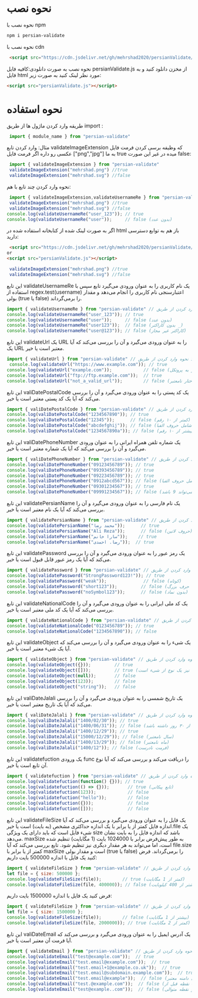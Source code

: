 # نحوه نصب 
نحوه نصب با npm

```bash
npm i persian-validate
```
نحوه نصب با cdn
```html
 <script src="https://cdn.jsdelivr.net/gh/mehrshad2020/persianValidate/persianValidate.js"></script>
```
نحوه نصب به صورت دانلودی:کافیه فایل persianValidate.js از مخزن دانلود کنید و به فایل html مورد نظر لینک کنید به صورت زیر:
```html
<script src="persianValidate.js"></script>
```
# نحوه استفاده
طریقه وارد کردن ماژول ها از طریق import :
```javascript
 import { module_name } from "persian-validate"
```
مثال: وارد کردن تابع validateImageExtension که وظیفه برسی کردن فرمت فایل عکسی رو داره اگر فرمت فایل ["png","jpg"] به ما true  میده در غیر این صورت false:
```javascript
 import { validateImageExtension } from "persian-validate"
 validateImageExtension("mehrshad.png") //true
 validateImageExtension("mehrshad.svg") //false
```
نحوه وارد کردن چند تابع با هم:
```javascript
 import { validateImageExtension,validateUsernameRe } from "persian-validate"
 validateImageExtension("mehrshad.png") //true
 validateImageExtension("mehrshad.svg") //false
console.log(validateUsernameRe("user_123")); // true
console.log(validateUsernameRe("user"));     // false (بدون عدد)
```

اگر به صورت لینک شده از کتابخانه استفاده شده در html باز هم به توابع دسترسی دارید:
```html
 <script src="https://cdn.jsdelivr.net/gh/mehrshad2020/persianValidate/persianValidate.js"></script>
or
<script src="persianValidate.js"></script>
```
```javascript
 validateImageExtension("mehrshad.png") //true
 validateImageExtension("mehrshad.svg") //false
```
این تابع validateUsernameRe یک نام کاربری را به عنوان ورودی می‌گیرد تابع سپس با استفاده از regex.test(username) اعتبارسنجی نام کاربری را انجام می‌دهد و مقدار بولی (true یا false) را برمی‌گرداند.
```javascript
import { validateUsernameRe } from "persian-validate" // نحوه وارد کردن از طریق import
console.log(validateUsernameRe("user_123")); // true
console.log(validateUsernameRe("user"));     // false (بدون عدد)
console.log(validateUsernameRe("user123"));  // false (بدون کاراکتر _)
console.log(validateUsernameRe("user@123")); // false (کاراکتر غیر مجاز)
```
این تابع validateUrl یک URL را به عنوان ورودی می‌گیرد و آن را بررسی می‌کند که آیا یک URL معتبر است یا خیر.
```javascript
import { validateUrl } from "persian-validate" // نحوه وارد کردن از طریق import
 console.log(validateUrl("https://www.example.com")); // true
console.log(validateUrl("example.com"));            // false (نیاز به پروتکل)
console.log(validateUrl("ftp://ftp.example.com"));  // true
console.log(validateUrl("not_a_valid_url"));        // false (ساختار نامعتبر)
```
این تابع valiDatePostalCode یک کد پستی را به عنوان ورودی می‌گیرد و آن را بررسی می‌کند که آیا یک کد پستی معتبر است یا خیر.
```javascript
import { valiDatePostalCode } from "persian-validate" // نحوه وارد کردن از طریق import
console.log(valiDatePostalCode("1234567890")); // true
console.log(valiDatePostalCode("12345"));      // false (کمتر از ۱۰ رقم)
console.log(valiDatePostalCode("abcdefghij")); // false (شامل حروف الفبا)
console.log(valiDatePostalCode("1234567890a")); // false (بیشتر از ۱۰ رقم)
```
این تابع valiDatePhoneNumber یک شماره تلفن همراه ایرانی را به عنوان ورودی می‌گیرد و آن را بررسی می‌کند که آیا یک شماره معتبر است یا خیر.
```javascript
import { valiDatePhoneNumber } from "persian-validate" // نحوه وارد کردن از طریق import
console.log(valiDatePhoneNumber("09123456789")); // true
console.log(valiDatePhoneNumber("09393456789")); // true
console.log(valiDatePhoneNumber("09223456789")); // true
console.log(valiDatePhoneNumber("0912abcd567")); // false (شامل حروف الفبا)
console.log(valiDatePhoneNumber("09301234567")); // true
console.log(valiDatePhoneNumber("09991234567")); // false (شماره دوم 9 نمی‌تواند 9 باشد)
```
این تابع validatePersianName یک نام فارسی را به عنوان ورودی می‌گیرد و آن را بررسی می‌کند که آیا یک نام معتبر است یا خیر.

```javascript
import { validatePersianName } from "persian-validate" // نحوه وارد کردن از طریق import
console.log(validatePersianName("محمد رضا"));      // true
console.log(validatePersianName("Ali Reza"));      // false (حروف لاتین)
console.log(validatePersianName("سارا خانم"));    // true
console.log(validatePersianName("رضا. احمدی"));  // true
```
این تابع validatePassword یک رمز عبور را به عنوان ورودی می‌گیرد و آن را بررسی می‌کند که آیا یک رمز عبور قابل قبول است یا خیر.
```javascript
import { validatePassword } from "persian-validate" // نحوه وارد کردن از طریق import
console.log(validatePassword("StrongPassword123!")); // true
console.log(validatePassword("weak"));              // false (کوتاه)
console.log(validatePassword("short123"));         // false (بدون حرف بزرگ)
console.log(validatePassword("noSymbol123"));      // false (بدون نماد)
```
این تابع validateNationalCode یک کد ملی ایرانی را به عنوان ورودی می‌گیرد و آن را بررسی می‌کند که آیا یک کد ملی معتبر است یا خیر.
```javascript
import { validateNationalCode } from "persian-validate" // نحوه وارد کردن از طریق import
console.log(validateNationalCode("0123456789")); // true
console.log(validateNationalCode("1234567890")); // false
```
این تابع validateObject یک شیء را به عنوان ورودی می‌گیرد و آن را بررسی می‌کند که آیا یک شیء معتبر است یا خیر.


```javascript
import { validateObject } from "persian-validate" // نحوه وارد کردن از طریق import
console.log(validateObject({}));         // true
console.log(validateObject([]));         // true (آرایه نیز یک نوع از شیء است)
console.log(validateObject(null));       // false
console.log(validateObject(123));        // false
console.log(validateObject("string"));   // false
```
این تابع valiDateJalali یک تاریخ شمسی را به عنوان ورودی می‌گیرد و آن را بررسی می‌کند که آیا یک تاریخ معتبر است یا خیر.

```javascript
import { valiDateJalali } from "persian-validate" // نحوه وارد کردن از طریق import
console.log(valiDateJalali("1400/02/30")); // true
console.log(valiDateJalali("1400/06/31")); // false (ماه ششم نمی‌تواند بیشتر از ۳۰ روز داشته باشد)
console.log(valiDateJalali("1400/12/29")); // true
console.log(valiDateJalali("15000/12/29")); // false (سال نامعتبر)
console.log(valiDateJalali("1400/13/29")); // false (ماه نامعتبر)
console.log(valiDateJalali("1400/12")); // false (فرمت نادرست)
```
این تابع validatefuction یک ورودی func را دریافت می‌کند و بررسی می‌کند که آیا نوع آن تابع است یا خیر.
```javascript
import { validatefuction } from "persian-validate" // نحوه وارد کردن از طریق import
console.log(validatefuction(function() {})); // true
console.log(validatefuction(() => {}));       // true (تابع پیکانی)
console.log(validatefuction(123));            // false
console.log(validatefuction("hello"));        // false
console.log(validatefuction({}));             // false
console.log(validatefuction([]));             // false
```
این تابع validateFileSize یک فایل را به عنوان ورودی می‌گیرد و بررسی می‌کند که آیا اندازه فایل کمتر از یا برابر با یک اندازه حداکثری مشخص (به بایت) است یا خیر.file یک شیء فایل است که باید دارای یک ویژگی size باشد که اندازه فایل را به بایت نشان می‌دهد.
maxSize به طور پیش‌فرض برابر با 1024000 بایت (1 مگابایت) تنظیم شده است، اما می‌تواند به هر مقدار دیگری نیز تنظیم شود.
تابع بررسی می‌کند که آیا file.size کمتر از یا برابر با maxSize است و مقدار بولی (true یا false) را برمی‌گرداند.
فرض کنید یک فایل با اندازه 500000 بایت داریم:
```javascript
import { validateFileSize } from "persian-validate" // نحوه وارد کردن از طریق import
let file = { size: 500000 };
console.log(validateFileSize(file));        // true (کمتر از 1 مگابایت)
console.log(validateFileSize(file, 400000)); // false (بیشتر از 400 کیلوبایت)
```
فرض کنید یک فایل با اندازه 1500000 بایت داریم:
```javascript
import { validateFileSize } from "persian-validate" // نحوه وارد کردن از طریق import
let file = { size: 1500000 };
console.log(validateFileSize(file));        // false (بیشتر از 1 مگابایت)
console.log(validateFileSize(file, 2000000)); // true (کمتر از 2 مگابایت)
```
این تابع valiDateEmail یک آدرس ایمیل را به عنوان ورودی می‌گیرد و بررسی می‌کند که آیا فرمت آن معتبر است یا خیر.
```javascript
import { validateEmail } from "persian-validate" // نحوه وارد کردن از طریق import
console.log(validateEmail("test@example.com"));  // true
console.log(validateEmail("test.email@example.com"));  // true
console.log(validateEmail("test.email+1@example.co.uk"));  // true
console.log(validateEmail("test.email@subdomain.example.com"));  // true
console.log(validateEmail("test.email@example"));  // false (بدون دامنه معتبر)
console.log(validateEmail("test.@example.com"));  // false (نقطه قبل از @)
console.log(validateEmail("test@example..com"));  // false (دو نقطه متوالی)
```

